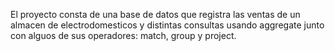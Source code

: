 El proyecto consta de una base de datos que registra las ventas de un almacen de electrodomesticos y distintas consultas usando aggregate junto con alguos de sus 
operadores: match, group y project.